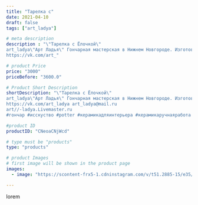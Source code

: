 ```yaml
---
title: "Тарелка с"
date: 2021-04-10
draft: false
tags: ["art_ladya"]

# meta description
description : "\"Тарелка с Ёлочкой\" 
art_ladya\"Арт Ладья\" Гончарная мастерская в Нижнем Новгороде. Изготовление керамики и мастер//-классы по обучению. 
https://vk.com/art_"

# product Price
price: "3000"
priceBefore: "3600.0"

# Product Short Description
shortDescription: "\"Тарелка с Ёлочкой\" 
art_ladya\"Арт Ладья\" Гончарная мастерская в Нижнем Новгороде. Изготовление керамики и мастер//-классы по обучению. 
https://vk.com/art_ladya art_ladya@mail.ru 
art//-ladya.Livemaster.ru
#гончар #исскуство #potter #керамикадляинтерьера #керамикаручнаяработа #гончарнаямастерская #керамиканазаказ #handmade #посудаизглины #керамика #гончарнаяпосуда #эксклюзивнаякерамика #painter #dishes #decor #ceramicar #nntoday #claygoods #restaurant #earthenware #ceramic #design #bowl #dish #plate #ceramicart #berries #авторскаякерамика  #елка"

#product ID
productID: "CNeoaCNjWcd"

# type must be "products"
type: "products"

# product Images
# first image will be shown in the product page
images:
  - image: "https://scontent-frx5-1.cdninstagram.com/v/t51.2885-15/e35/169909097_302581588101730_6960816116291856184_n.jpg?se=7&_nc_ht=scontent-frx5-1.cdninstagram.com&_nc_cat=110&_nc_ohc=KKh0DpiYVnIAX-UbY6c&edm=APU89FABAAAA&ccb=7-4&oh=0b54954d6ac1dbcfcb02b5636c17888b&oe=612B25A6&_nc_sid=86f79a&ig_cache_key=MjU0ODY1MjE1MDA3OTk3MzE0OQ%3D%3D.2-ccb7-4"

---
```

lorem
